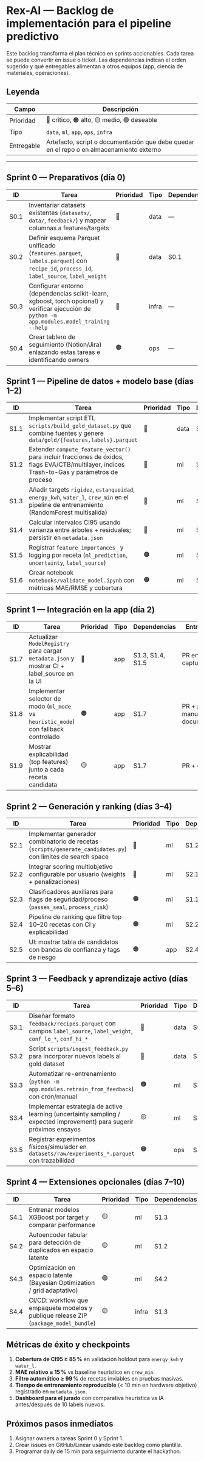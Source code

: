 # Rex-AI — Backlog de implementación para el pipeline predictivo

Este backlog transforma el plan técnico en sprints accionables. Cada tarea se puede convertir en issue o ticket. Las dependencias indican el orden sugerido y qué entregables alimentan a otros equipos (app, ciencia de materiales, operaciones).

## Leyenda

| Campo | Descripción |
| --- | --- |
| Prioridad | 🔴 crítico, 🟠 alto, 🟡 medio, 🟢 deseable |
| Tipo | `data`, `ml`, `app`, `ops`, `infra` |
| Entregable | Artefacto, script o documentación que debe quedar en el repo o en almacenamiento externo |

---

## Sprint 0 — Preparativos (día 0)

| ID | Tarea | Prioridad | Tipo | Dependencias | Entregable |
| --- | --- | --- | --- | --- | --- |
| S0.1 | Inventariar datasets existentes (`datasets/`, `data/`, `feedback/`) y mapear columnas a features/targets | 🔴 | data | — | `docs/data_inventory.md` |
| S0.2 | Definir esquema Parquet unificado (`features.parquet`, `labels.parquet`) con `recipe_id`, `process_id`, `label_source`, `label_weight` | 🔴 | data | S0.1 | `datasets/schema.yaml` |
| S0.3 | Configurar entorno (dependencias scikit-learn, xgboost, torch opcional) y verificar ejecución de `python -m app.modules.model_training --help` | 🔴 | infra | — | Log de instalación + `requirements-lock.txt` opcional |
| S0.4 | Crear tablero de seguimiento (Notion/Jira) enlazando estas tareas e identificando owners | 🟠 | ops | — | URL del tablero |

## Sprint 1 — Pipeline de datos + modelo base (días 1–2)

| ID | Tarea | Prioridad | Tipo | Dependencias | Entregable |
| --- | --- | --- | --- | --- | --- |
| S1.1 | Implementar script ETL `scripts/build_gold_dataset.py` que combine fuentes y genere `data/gold/{features,labels}.parquet` | 🔴 | data | S0.2 | Script + Parquet de muestra |
| S1.2 | Extender `compute_feature_vector()` para incluir fracciones de óxidos, flags EVA/CTB/multilayer, índices Trash-to-Gas y parámetros de proceso | 🔴 | ml | S1.1 | PR con cambios + pruebas unitarias |
| S1.3 | Añadir targets `rigidez`, `estanqueidad`, `energy_kwh`, `water_l`, `crew_min` en el pipeline de entrenamiento (RandomForest multisalida) | 🔴 | ml | S1.1 | `data/models/rexai_regressor.joblib`, `metadata.json` |
| S1.4 | Calcular intervalos CI95 usando varianza entre árboles + residuales; persistir en `metadata.json` | 🔴 | ml | S1.3 | Campos `confidence_interval` por target |
| S1.5 | Registrar `feature_importances_` y logging por receta (`ml_prediction`, `uncertainty`, `label_source`) | 🟠 | ml | S1.3 | Actualización en `app/modules/model_registry.py` |
| S1.6 | Crear notebook `notebooks/validate_model.ipynb` con métricas MAE/RMSE y cobertura | 🟠 | ml | S1.3 | Notebook con gráficos guardados |

## Sprint 1 — Integración en la app (día 2)

| ID | Tarea | Prioridad | Tipo | Dependencias | Entregable |
| --- | --- | --- | --- | --- | --- |
| S1.7 | Actualizar `ModelRegistry` para cargar `metadata.json` y mostrar CI + label_source en la UI | 🔴 | app | S1.3, S1.4, S1.5 | PR en `app/` + capturas UI |
| S1.8 | Implementar selector de modo (`ml_mode` vs `heuristic_mode`) con fallback controlado | 🟠 | app | S1.7 | PR + prueba manual documentada |
| S1.9 | Mostrar explicabilidad (top features) junto a cada receta candidata | 🟡 | app | S1.7 | PR + captura |

## Sprint 2 — Generación y ranking (días 3–4)

| ID | Tarea | Prioridad | Tipo | Dependencias | Entregable |
| --- | --- | --- | --- | --- | --- |
| S2.1 | Implementar generador combinatorio de recetas (`scripts/generate_candidates.py`) con límites de search space | 🔴 | ml | S1.2 | Script + JSON de candidatos |
| S2.2 | Integrar scoring multiobjetivo configurable por usuario (weights + penalizaciones) | 🔴 | ml | S2.1 | Función `score_recipe()` con tests |
| S2.3 | Clasificadores auxiliares para flags de seguridad/proceso (`passes_seal`, `process_risk`) | 🟠 | ml | S1.1 | Modelos guardados + métricas |
| S2.4 | Pipeline de ranking que filtre top 10–20 recetas con CI y explicabilidad | 🟠 | ml | S2.2, S2.3 | `scripts/rank_candidates.py` |
| S2.5 | UI: mostrar tabla de candidatos con bandas de confianza y tags de riesgo | 🟠 | app | S2.4 | PR + captura |

## Sprint 3 — Feedback y aprendizaje activo (días 5–6)

| ID | Tarea | Prioridad | Tipo | Dependencias | Entregable |
| --- | --- | --- | --- | --- | --- |
| S3.1 | Diseñar formato `feedback/recipes.parquet` con campos `label_source`, `label_weight`, `conf_lo_*`, `conf_hi_*` | 🔴 | data | S0.2 | Esquema + ejemplo |
| S3.2 | Script `scripts/ingest_feedback.py` para incorporar nuevos labels al gold dataset | 🔴 | data | S3.1, S1.1 | Script + test |
| S3.3 | Automatizar re-entrenamiento (`python -m app.modules.retrain_from_feedback`) con cron/manual | 🟠 | ml | S3.2 | Job o documentación |
| S3.4 | Implementar estrategia de active learning (uncertainty sampling / expected improvement) para sugerir próximos ensayos | 🟡 | ml | S2.4 | Módulo `app/modules/active_learning.py` |
| S3.5 | Registrar experimentos físicos/simulador en `datasets/raw/experiments_*.parquet` con trazabilidad | 🟠 | ops | S3.1 | Guía operativa |

## Sprint 4 — Extensiones opcionales (días 7–10)

| ID | Tarea | Prioridad | Tipo | Dependencias | Entregable |
| --- | --- | --- | --- | --- | --- |
| S4.1 | Entrenar modelos XGBoost por target y comparar performance | 🟡 | ml | S1.3 | Resultados en notebook + modelos |
| S4.2 | Autoencoder tabular para detección de duplicados en espacio latente | 🟡 | ml | S1.2 | `autoencoder.pt`, documentación |
| S4.3 | Optimización en espacio latente (Bayesian Optimization / grid adaptativo) | 🟢 | ml | S4.2 | Script `optimize_latent.py` |
| S4.4 | CI/CD: workflow que empaquete modelos y publique release ZIP (`package_model_bundle`) | 🟡 | infra | S1.3 | Archivo YAML de pipeline |

## Métricas de éxito y checkpoints

1. **Cobertura de CI95 ≥ 85 %** en validación holdout para `energy_kwh` y `water_l`.
2. **MAE relativo ≤ 15 %** vs baseline heurístico en `crew_min`.
3. **Filtro automático ≥ 99 %** de recetas inviables en pruebas masivas.
4. **Tiempo de entrenamiento reproducible** (< 10 min en hardware objetivo) registrado en `metadata.json`.
5. **Dashboard para el jurado** con comparativa heurística vs IA antes/después de 10 labels nuevos.

## Próximos pasos inmediatos

1. Asignar owners a tareas Sprint 0 y Sprint 1.
2. Crear issues en GitHub/Linear usando este backlog como plantilla.
3. Programar daily de 15 min para seguimiento durante el hackathon.

